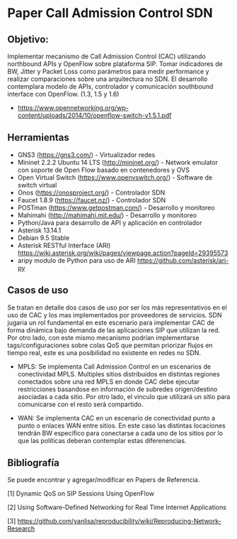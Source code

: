 # Paper Call Admission Control SDN

## Objetivo:

Implementar mecanismo de Call Admission Control (CAC) utilizando northbound APIs y OpenFlow sobre plataforma SIP. Tomar indicadores de BW, Jitter y Packet Loss como parámetros para medir performance y realizar comparaciones sobre una arquitectura no SDN. El desarrollo contemplara modelo de APIs, controlador y comunicación southbound interface con OpenFlow. (1.3, 1.5 y 1.6) 

- https://www.opennetworking.org/wp-content/uploads/2014/10/openflow-switch-v1.5.1.pdf

## Herramientas

- GNS3 (https://gns3.com/) - Virtualizador redes
- Mininet 2.2.2 Ubuntu 14 LTS (http://mininet.org/) - Network emulator con soporte de Open Flow basado en contenedores y OVS
- Open Virtual Switch (https://www.openvswitch.org/) - Software de switch virtual
- Onos (https://onosproject.org/) - Controlador SDN
- Faucet 1.8.9 (https://faucet.nz/) - Controlador SDN
- POSTman (https://www.getpostman.com/) - Desarrollo y monitoreo
- Mahimahi (http://mahimahi.mit.edu/) - Desarrollo y monitoreo
- Python/Java para desarrollo de API y aplicación en controlador
- Asterisk 13.14.1
- Debian 9.5 Stable
- Asterisk RESTful Interface (ARI) https://wiki.asterisk.org/wiki/pages/viewpage.action?pageId=29395573
- aripy modulo de Python para uso de ARI https://github.com/asterisk/ari-py 

## Casos de uso

Se tratan en detalle dos casos de uso por ser los más representativos en el uso de CAC y los mas implementados por proveedores de servicios. SDN jugaria un rol fundamental en este escenario para implementar CAC de forma dinámica bajo demanda de las aplicaciones SIP que utilizan la red. Por otro lado, con este mismo mecanismo podrían implementarse tags/configuraciones sobre colas QoS que permitan priorizar flujos en tiempo real, este es una posibilidad no existente en redes no SDN.

- MPLS: Se implementa Call Admission Control en un escenarios de conectividad MPLS. Multiples sitios distribuidos en distintas regiones conectados sobre una red MPLS en donde CAC debe ejecutar restricciones basandose en información de subredes origen/destino asociadas a cada sitio. Por otro lado, el vinculo que utilizará un sitio para comunicarse con el resto será compartido.

- WAN: Se implementa CAC en un escenario de conectividad punto a punto o enlaces WAN entre sitios. En este caso las distintas locaciones tendrán BW específico para conectarse a cada uno de los sitios por lo que las políticas deberan contemplar estas diferenencias.

## Bibliografía

Se puede encontrar y agregar/modificar en Papers de Referencia.


[1] Dynamic QoS on SIP Sessions Using OpenFlow

[2] Using Software-Defined Networking for Real Time Internet Applications

[3] https://github.com/yanlisa/reproducibility/wiki/Reproducing-Network-Research